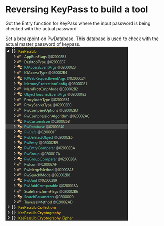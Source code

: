 # Reversing KeyPass to build a tool

Got the Entry function for KeyPass where the input password is being checked with the actual password

Set a breakpoint on PwDatabase. This database is used to check with the actual master password of keypass.
![image](../images/tmp10.png)
